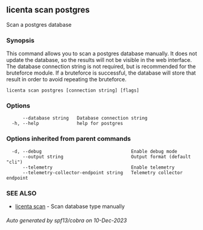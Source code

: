 ## licenta scan postgres

Scan a postgres database

### Synopsis

This command allows you to scan a postgres database manually. It does not update the database, so the results will not be visible in the web interface. The database connection string is not required, but is recommended for the bruteforce module. If a bruteforce is successful, the database will store that result in order to avoid repeating the bruteforce.

```
licenta scan postgres [connection string] [flags]
```

### Options

```
      --database string   Database connection string
  -h, --help              help for postgres
```

### Options inherited from parent commands

```
  -d, --debug                                 Enable debug mode
      --output string                         Output format (default "cli")
      --telemetry                             Enable telemetry
      --telemetry-collector-endpoint string   Telemetry collector endpoint
```

### SEE ALSO

* [licenta scan](licenta_scan.md)	 - Scan database type manually

###### Auto generated by spf13/cobra on 10-Dec-2023
